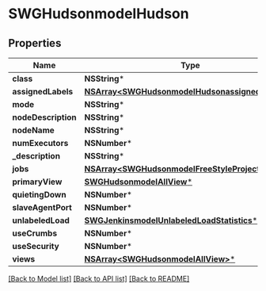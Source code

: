 # SWGHudsonmodelHudson

## Properties
Name | Type | Description | Notes
------------ | ------------- | ------------- | -------------
**class** | **NSString*** |  | [optional] 
**assignedLabels** | [**NSArray&lt;SWGHudsonmodelHudsonassignedLabels&gt;***](SWGHudsonmodelHudsonassignedLabels.md) |  | [optional] 
**mode** | **NSString*** |  | [optional] 
**nodeDescription** | **NSString*** |  | [optional] 
**nodeName** | **NSString*** |  | [optional] 
**numExecutors** | **NSNumber*** |  | [optional] 
**_description** | **NSString*** |  | [optional] 
**jobs** | [**NSArray&lt;SWGHudsonmodelFreeStyleProject&gt;***](SWGHudsonmodelFreeStyleProject.md) |  | [optional] 
**primaryView** | [**SWGHudsonmodelAllView***](SWGHudsonmodelAllView.md) |  | [optional] 
**quietingDown** | **NSNumber*** |  | [optional] 
**slaveAgentPort** | **NSNumber*** |  | [optional] 
**unlabeledLoad** | [**SWGJenkinsmodelUnlabeledLoadStatistics***](SWGJenkinsmodelUnlabeledLoadStatistics.md) |  | [optional] 
**useCrumbs** | **NSNumber*** |  | [optional] 
**useSecurity** | **NSNumber*** |  | [optional] 
**views** | [**NSArray&lt;SWGHudsonmodelAllView&gt;***](SWGHudsonmodelAllView.md) |  | [optional] 

[[Back to Model list]](../README.md#documentation-for-models) [[Back to API list]](../README.md#documentation-for-api-endpoints) [[Back to README]](../README.md)


